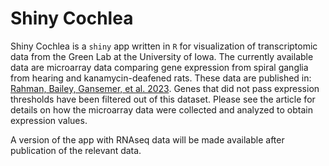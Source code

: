 # Shiny Cochlea

Shiny Cochlea is a `shiny` app written in `R` for visualization of transcriptomic data from the Green Lab at the University of Iowa. The currently available data are microarray data comparing gene expression from spiral ganglia from hearing and kanamycin-deafened rats. These data are published in: [Rahman, Bailey, Gansemer, et al. 2023](https://pubmed-ncbi-nlm-nih-gov.ezp3.lib.umn.edu/36697994/). Genes that did not pass expression thresholds have been filtered out of this dataset. Please see the article for details on how the microarray data were collected and analyzed to obtain expression values. 

A version of the app with RNAseq data will be made available after publication of the relevant data.
